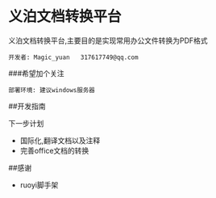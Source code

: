 
义泊文档转换平台
===========================

 义泊文档转换平台,主要目的是实现常用办公文件转换为PDF格式

	开发者: Magic_yuan   317617749@qq.com
	
###希望加个关注

```部署环境: 建议windows服务器```

##开发指南

下一步计划
 - 国际化,翻译文档以及注释
 - 完善office文档的转换

##感谢
 - ruoyi脚手架